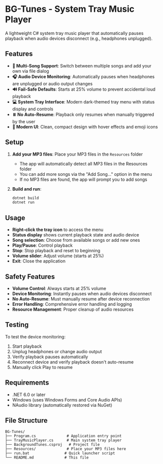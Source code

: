 # BG-Tunes - System Tray Music Player

A lightweight C# system tray music player that automatically pauses playback when audio devices disconnect (e.g., headphones unplugged).

## Features

- **🎵 Multi-Song Support**: Switch between multiple songs and add your own via file dialog
- **🎧 Audio Device Monitoring**: Automatically pauses when headphones are unplugged or audio output changes
- **🔊 Fail-Safe Defaults**: Starts at 25% volume to prevent accidental loud playback
- **💻 System Tray Interface**: Modern dark-themed tray menu with status display and controls
- **⏸️ No Auto-Resume**: Playback only resumes when manually triggered by the user
- **🎨 Modern UI**: Clean, compact design with hover effects and emoji icons

## Setup

1. **Add your MP3 files**: Place your MP3 files in the `Resources` folder
   - The app will automatically detect all MP3 files in the Resources folder
   - You can add more songs via the "Add Song..." option in the menu
   - If no MP3 files are found, the app will prompt you to add songs

2. **Build and run**:
   ```bash
   dotnet build
   dotnet run
   ```

## Usage

- **Right-click the tray icon** to access the menu
- **Status display** shows current playback state and audio device
- **Song selection**: Choose from available songs or add new ones
- **Play/Pause**: Control playback
- **Stop**: Stop playback and reset to beginning
- **Volume slider**: Adjust volume (starts at 25%)
- **Exit**: Close the application

## Safety Features

- **Volume Control**: Always starts at 25% volume
- **Device Monitoring**: Instantly pauses when audio devices disconnect
- **No Auto-Resume**: Must manually resume after device reconnection
- **Error Handling**: Comprehensive error handling and logging
- **Resource Management**: Proper cleanup of audio resources

## Testing

To test the device monitoring:
1. Start playback
2. Unplug headphones or change audio output
3. Verify playback pauses automatically
4. Reconnect device and verify playback doesn't auto-resume
5. Manually click Play to resume

## Requirements

- .NET 6.0 or later
- Windows (uses Windows Forms and Core Audio APIs)
- NAudio library (automatically restored via NuGet)

## File Structure

```
BG-Tunes/
├── Program.cs              # Application entry point
├── TrayMusicPlayer.cs      # Main system tray player
├── BackgroundTunes.csproj   # Project file
├── Resources/              # Place your MP3 files here
├── run.bat                # Quick launcher script
└── README.md              # This file
``` 